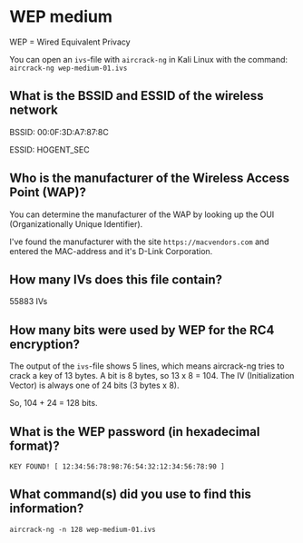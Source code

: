 # WEP medium

WEP = Wired Equivalent Privacy

You can open an `ivs`-file with `aircrack-ng` in Kali Linux with the command: `aircrack-ng wep-medium-01.ivs`

## What is the BSSID and ESSID of the wireless network

BSSID: 00:0F:3D:A7:87:8C

ESSID: HOGENT_SEC

## Who is the manufacturer of the Wireless Access Point (WAP)?

You can determine the manufacturer of the WAP by looking up the OUI (Organizationally Unique Identifier).

I've found the manufacturer with the site `https://macvendors.com` and entered the MAC-address and it's D-Link Corporation.

## How many IVs does this file contain?

55883 IVs

## How many bits were used by WEP for the RC4 encryption?

The output of the `ivs`-file shows 5 lines, which means aircrack-ng tries to crack a key of 13 bytes. A bit is 8 bytes, so 13 x 8 = 104. The IV (Initialization Vector) is always one of 24 bits (3 bytes x 8).

So, 104 + 24 = 128 bits.

## What is the WEP password (in hexadecimal format)?

`KEY FOUND! [ 12:34:56:78:98:76:54:32:12:34:56:78:90 ]`

## What command(s) did you use to find this information?

`aircrack-ng -n 128 wep-medium-01.ivs`
